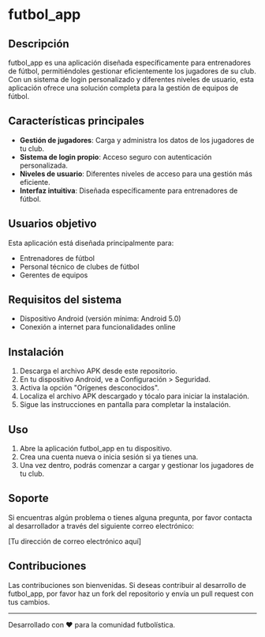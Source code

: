 # futbol_app

## Descripción
futbol_app es una aplicación diseñada específicamente para entrenadores de fútbol, permitiéndoles gestionar eficientemente los jugadores de su club. Con un sistema de login personalizado y diferentes niveles de usuario, esta aplicación ofrece una solución completa para la gestión de equipos de fútbol.

## Características principales
- **Gestión de jugadores**: Carga y administra los datos de los jugadores de tu club.
- **Sistema de login propio**: Acceso seguro con autenticación personalizada.
- **Niveles de usuario**: Diferentes niveles de acceso para una gestión más eficiente.
- **Interfaz intuitiva**: Diseñada específicamente para entrenadores de fútbol.

## Usuarios objetivo
Esta aplicación está diseñada principalmente para:
- Entrenadores de fútbol
- Personal técnico de clubes de fútbol
- Gerentes de equipos

## Requisitos del sistema
- Dispositivo Android (versión mínima: Android 5.0)
- Conexión a internet para funcionalidades online

## Instalación
1. Descarga el archivo APK desde este repositorio.
2. En tu dispositivo Android, ve a Configuración > Seguridad.
3. Activa la opción "Orígenes desconocidos".
4. Localiza el archivo APK descargado y tócalo para iniciar la instalación.
5. Sigue las instrucciones en pantalla para completar la instalación.

## Uso
1. Abre la aplicación futbol_app en tu dispositivo.
2. Crea una cuenta nueva o inicia sesión si ya tienes una.
3. Una vez dentro, podrás comenzar a cargar y gestionar los jugadores de tu club.

## Soporte
Si encuentras algún problema o tienes alguna pregunta, por favor contacta al desarrollador a través del siguiente correo electrónico:

[Tu dirección de correo electrónico aquí]

## Contribuciones
Las contribuciones son bienvenidas. Si deseas contribuir al desarrollo de futbol_app, por favor haz un fork del repositorio y envía un pull request con tus cambios.

---

Desarrollado con ❤️ para la comunidad futbolística.
